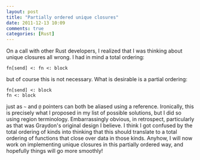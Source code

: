 ```yaml
---
layout: post
title: "Partially ordered unique closures"
date: 2011-12-13 10:09
comments: true
categories: [Rust]
---
```


On a call with other Rust developers, I realized that I was thinking about
unique closures all wrong.  I had in mind a total ordering:

    fn[send] <: fn <: block
    
but of course this is not necessary.  What is desirable is a partial ordering:

    fn[send] <: block
    fn <: block
    
just as `~` and `@` pointers can both be aliased using a reference.
Ironically, this is precisely what I proposed in my list of possible
solutions, but I did so using region terminology.  Embarrassingly
obvious, in retrospect, particularly as that was Graydon's original
design I believe.  I think I got confused by the total ordering of
kinds into thinking that this should translate to a total ordering of
functions that close over data in those kinds.  Anyhow, I will now
work on implementing unique closures in this partially ordered way,
and hopefully things will go more smoothly!
